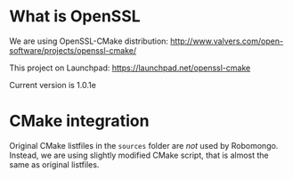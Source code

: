 What is OpenSSL
===============

We are using OpenSSL-CMake distribution:
http://www.valvers.com/open-software/projects/openssl-cmake/

This project on Launchpad:
https://launchpad.net/openssl-cmake

Current version is 1.0.1e


CMake integration
=================

Original CMake listfiles in the `sources` folder are *not* used by Robomongo. 
Instead, we are using slightly modified CMake script, that is almost the same 
as original listfiles.
